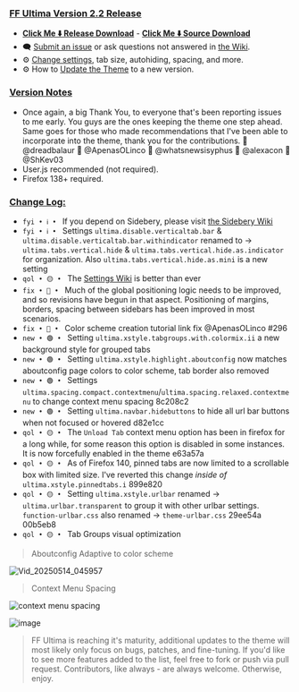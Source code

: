 ### <ins> FF Ultima Version 2.2 Release
- **[Click Me ⬇️ Release Download](https://github.com/soulhotel/FF-ULTIMA/releases/download/2.2/ffultima2.2.zip)** - **[Click Me ⬇️ Source Download](https://github.com/soulhotel/FF-ULTIMA/archive/refs/heads/main.zip)**
- 🗨️ [Submit an issue](https://github.com/soulhotel/FF-ULTIMA/issues/new/choose) or ask questions not answered in [the Wiki](https://github.com/soulhotel/FF-ULTIMA/wiki).
- ⚙️ [Change settings](https://github.com/soulhotel/FF-ULTIMA/wiki/Settings), tab size, autohiding, spacing, and more.
- ⚙️ How to [Update the Theme](https://github.com/soulhotel/FF-ULTIMA/wiki/How-to-Update-the-Theme) to a new version.
  
### <ins> Version Notes
- Once again, a big Thank You, to everyone that's been reporting issues to me early. You guys are the ones keeping the theme one step ahead. Same goes for those who made recommendations that I've been able to incorporate into the theme, thank you for the contributions. 🎉 @dreadbalaur 🎉 @ApenasOLinco 🎉 @whatsnewsisyphus 🎉 @alexacon 🎉 @ShKev03
- User.js recommended (not required).
- Firefox 138+ required.

### <ins> Change Log:
- `fyi • ℹ️ • ` If you depend on Sidebery, please visit [the Sidebery Wiki](https://github.com/soulhotel/FF-ULTIMA/wiki/Sidebery-Configuration)
- `fyi • ℹ️ • ` Settings `ultima.disable.verticaltab.bar` & `ultima.disable.verticaltab.bar.withindicator` renamed to -> `ultima.tabs.vertical.hide` & `ultima.tabs.vertical.hide.as.indicator` for organization. Also `ultima.tabs.vertical.hide.as.mini` is a new setting
- `qol • 🟡 • ` The [Settings Wiki](https://github.com/soulhotel/FF-ULTIMA/wiki/SETTINGS) is better than ever
- `fix • 🔴 • ` Much of the global positioning logic needs to be improved, and so revisions have begun in that aspect. Positioning of margins, borders, spacing between sidebars has been improved in most scenarios.
- `fix • 🔴 • ` Color scheme creation tutorial link fix @ApenasOLinco #296
- `new • 🟢 • ` Setting `ultima.xstyle.tabgroups.with.colormix.ii` a new background style for grouped tabs
- `new • 🟢 • ` Setting `ultima.xstyle.highlight.aboutconfig` now matches aboutconfig page colors to color scheme, tab border also removed
- `new • 🟢 • ` Settings `ultima.spacing.compact.contextmenu`/`ultima.spacing.relaxed.contextmenu` to change context menu spacing 8c208c2
- `new • 🟢 • ` Setting `ultima.navbar.hidebuttons` to hide all url bar buttons when not focused or hovered d82e1cc
- `qol • 🟡 • ` The `Unload Tab` context menu option has been in firefox for a long while, for some reason this option is disabled in some instances. It is now forcefully enabled in the theme e63a57a
- `qol • 🟡 • ` As of Firefox 140, pinned tabs are now limited to a scrollable box with limited size. I've reverted this change *inside of* `ultima.xstyle.pinnedtabs.i` 899e820
- `qol • 🟡 • ` Setting `ultima.xstyle.urlbar` renamed -> `ultima.urlbar.transparent` to group it with other urlbar settings. `function-urlbar.css` also renamed -> `theme-urlbar.css` 29ee54a 00b5eb8
- `qol • 🟡 • ` Tab Groups visual optimization

> Aboutconfig
Adaptive to color scheme

![Vid_20250514_045957](https://github.com/user-attachments/assets/7cf5bfe7-f2a7-4d4a-90fb-e0781476c972)

> Context Menu Spacing

![context menu spacing](https://github.com/user-attachments/assets/5632017f-518c-4e00-b3ef-6d8cf58c0085)

![image](https://github.com/user-attachments/assets/72247b14-67e3-4043-b061-0df6ed11e36a)


> FF Ultima is reaching it's maturity, additional updates to the theme will most likely only focus on bugs, patches, and fine-tuning. If you'd like to see more features added to the list, feel free to fork or push via pull request. Contributors, like always - are always welcome. Otherwise, enjoy.
